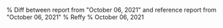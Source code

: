 % Diff between report from "October 06, 2021" and reference report from "October 06, 2021"
% Reffy
% October 06, 2021


